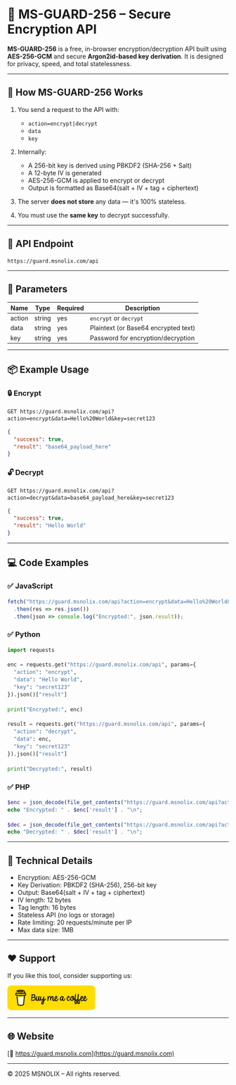 # 🔐 MS-GUARD-256 – Secure Encryption API

**MS-GUARD-256** is a free, in-browser encryption/decryption API built using **AES-256-GCM** and secure **Argon2id-based key derivation**. It is designed for privacy, speed, and total statelessness.

---

## 🔧 How MS-GUARD-256 Works

1. You send a request to the API with:
   - `action=encrypt|decrypt`
   - `data`
   - `key`

2. Internally:
   - A 256-bit key is derived using PBKDF2 (SHA-256 + Salt)
   - A 12-byte IV is generated
   - AES-256-GCM is applied to encrypt or decrypt
   - Output is formatted as Base64(salt + IV + tag + ciphertext)

3. The server **does not store** any data — it's 100% stateless.

4. You must use the **same key** to decrypt successfully.

---

## 🧪 API Endpoint

```
https://guard.msnolix.com/api
```

---

## 🔢 Parameters

| Name     | Type   | Required | Description                          |
|----------|--------|----------|--------------------------------------|
| action   | string | yes      | `encrypt` or `decrypt`               |
| data     | string | yes      | Plaintext (or Base64 encrypted text) |
| key      | string | yes      | Password for encryption/decryption   |

---

## 📦 Example Usage

### 🔒 Encrypt
```
GET https://guard.msnolix.com/api?action=encrypt&data=Hello%20World&key=secret123
```

```json
{
  "success": true,
  "result": "base64_payload_here"
}
```

### 🔓 Decrypt
```
GET https://guard.msnolix.com/api?action=decrypt&data=base64_payload_here&key=secret123
```

```json
{
  "success": true,
  "result": "Hello World"
}
```

---

## 💻 Code Examples

### ✅ JavaScript
```js
fetch("https://guard.msnolix.com/api?action=encrypt&data=Hello%20World&key=secret123")
  .then(res => res.json())
  .then(json => console.log("Encrypted:", json.result));
```

### ✅ Python
```python
import requests

enc = requests.get("https://guard.msnolix.com/api", params={
  "action": "encrypt",
  "data": "Hello World",
  "key": "secret123"
}).json()["result"]

print("Encrypted:", enc)

result = requests.get("https://guard.msnolix.com/api", params={
  "action": "decrypt",
  "data": enc,
  "key": "secret123"
}).json()["result"]

print("Decrypted:", result)
```

### ✅ PHP
```php
$enc = json_decode(file_get_contents("https://guard.msnolix.com/api?action=encrypt&data=Hello%20World&key=secret123"), true);
echo "Encrypted: " . $enc['result'] . "\n";

$dec = json_decode(file_get_contents("https://guard.msnolix.com/api?action=decrypt&data=" . urlencode($enc['result']) . "&key=secret123"), true);
echo "Decrypted: " . $dec['result'] . "\n";
```

---

## 📌 Technical Details

- Encryption: AES-256-GCM
- Key Derivation: PBKDF2 (SHA-256), 256-bit key
- Output: Base64(salt + IV + tag + ciphertext)
- IV length: 12 bytes
- Tag length: 16 bytes
- Stateless API (no logs or storage)
- Rate limiting: 20 requests/minute per IP
- Max data size: 1MB

---

## ❤️ Support

If you like this tool, consider supporting us:

<a href="https://pages.razorpay.com/msnolix">
  <img src="assets/yellow-button.png" alt="Buy Me a Coffee" width="200" />
</a>

---

## 🌐 Website

[🔗 https://guard.msnolix.com](https://guard.msnolix.com)

---

© 2025 MSNOLIX – All rights reserved.
